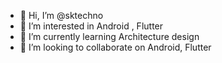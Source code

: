 - 👋 Hi, I’m @sktechno
- 👀 I’m interested in Android , Flutter 
- 🌱 I’m currently learning Architecture design 
- 💞️ I’m looking to collaborate on Android, Flutter 


<!---
sktechno/sktechno is a ✨ special ✨ repository because its `README.md` (this file) appears on your GitHub profile.
You can click the Preview link to take a look at your changes.
--->
